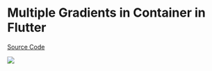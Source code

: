 # Multiple Gradients in Container in Flutter

[Source Code](../source/multiple-gradients-in-container-in-flutter.dart)

![](../images/multiple-gradients-in-container-in-flutter.jpg)
